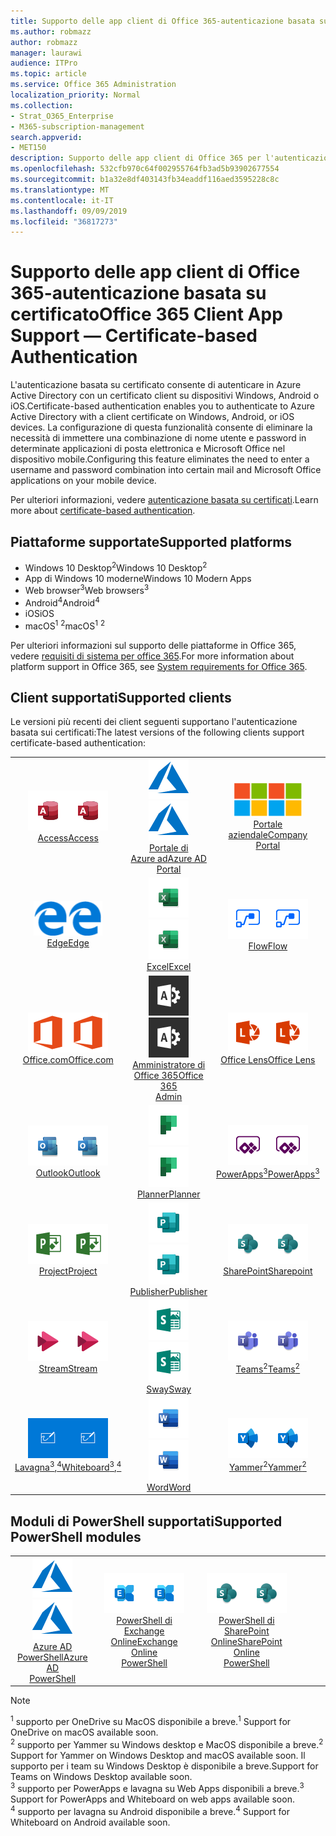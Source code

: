 ```yaml
---
title: Supporto delle app client di Office 365-autenticazione basata su certificato
ms.author: robmazz
author: robmazz
manager: laurawi
audience: ITPro
ms.topic: article
ms.service: Office 365 Administration
localization_priority: Normal
ms.collection:
- Strat_O365_Enterprise
- M365-subscription-management
search.appverid:
- MET150
description: Supporto delle app client di Office 365 per l'autenticazione basata su certificati.
ms.openlocfilehash: 532cfb970c64f002955764fb3ad5b93902677554
ms.sourcegitcommit: b1a32e8df403143fb34eaddf116aed3595228c8c
ms.translationtype: MT
ms.contentlocale: it-IT
ms.lasthandoff: 09/09/2019
ms.locfileid: "36817273"
---
```

# <a name="office-365-client-app-support--certificate-based-authentication"></a><span data-ttu-id="0d6a2-103">Supporto delle app client di Office 365-autenticazione basata su certificato</span><span class="sxs-lookup"><span data-stu-id="0d6a2-103">Office 365 Client App Support — Certificate-based Authentication</span></span>

<span data-ttu-id="0d6a2-104">L'autenticazione basata su certificato consente di autenticare in Azure Active Directory con un certificato client su dispositivi Windows, Android o iOS.</span><span class="sxs-lookup"><span data-stu-id="0d6a2-104">Certificate-based authentication enables you to authenticate to Azure Active Directory with a client certificate on Windows, Android, or iOS devices.</span></span> <span data-ttu-id="0d6a2-105">La configurazione di questa funzionalità consente di eliminare la necessità di immettere una combinazione di nome utente e password in determinate applicazioni di posta elettronica e Microsoft Office nel dispositivo mobile.</span><span class="sxs-lookup"><span data-stu-id="0d6a2-105">Configuring this feature eliminates the need to enter a username and password combination into certain mail and Microsoft Office applications on your mobile device.</span></span>

<span data-ttu-id="0d6a2-106">Per ulteriori informazioni, vedere [autenticazione basata su certificati](https://docs.microsoft.com/azure/active-directory/authentication/active-directory-certificate-based-authentication-get-started).</span><span class="sxs-lookup"><span data-stu-id="0d6a2-106">Learn more about [certificate-based authentication](https://docs.microsoft.com/azure/active-directory/authentication/active-directory-certificate-based-authentication-get-started).</span></span>

## <a name="supported-platforms"></a><span data-ttu-id="0d6a2-107">Piattaforme supportate</span><span class="sxs-lookup"><span data-stu-id="0d6a2-107">Supported platforms</span></span>

 - <span data-ttu-id="0d6a2-108">Windows 10 Desktop<sup>2</sup></span><span class="sxs-lookup"><span data-stu-id="0d6a2-108">Windows 10 Desktop<sup>2</sup></span></span>
 - <span data-ttu-id="0d6a2-109">App di Windows 10 moderne</span><span class="sxs-lookup"><span data-stu-id="0d6a2-109">Windows 10 Modern Apps</span></span>
 - <span data-ttu-id="0d6a2-110">Web browser<sup>3</sup></span><span class="sxs-lookup"><span data-stu-id="0d6a2-110">Web browsers<sup>3</sup></span></span>
 - <span data-ttu-id="0d6a2-111">Android<sup>4</sup></span><span class="sxs-lookup"><span data-stu-id="0d6a2-111">Android<sup>4</sup></span></span>
 - <span data-ttu-id="0d6a2-112">iOS</span><span class="sxs-lookup"><span data-stu-id="0d6a2-112">iOS</span></span>
 - <span data-ttu-id="0d6a2-113">macOS<sup>1</sup> <sup>2</sup></span><span class="sxs-lookup"><span data-stu-id="0d6a2-113">macOS<sup>1</sup> <sup>2</sup></span></span>

<span data-ttu-id="0d6a2-114">Per ulteriori informazioni sul supporto delle piattaforme in Office 365, vedere [requisiti di sistema per office 365](https://products.office.com/office-system-requirements).</span><span class="sxs-lookup"><span data-stu-id="0d6a2-114">For more information about platform support in Office 365, see [System requirements for Office 365](https://products.office.com/office-system-requirements).</span></span>

## <a name="supported-clients"></a><span data-ttu-id="0d6a2-115">Client supportati</span><span class="sxs-lookup"><span data-stu-id="0d6a2-115">Supported clients</span></span>

<span data-ttu-id="0d6a2-116">Le versioni più recenti dei client seguenti supportano l'autenticazione basata sui certificati:</span><span class="sxs-lookup"><span data-stu-id="0d6a2-116">The latest versions of the following clients support certificate-based authentication:</span></span>

| | | | | | |
|:---:|:---:|:---:|:---:|:---:|:---:|
| <span data-ttu-id="0d6a2-117">![Icona di accesso](media/o365-access-64x64.png)</span><span class="sxs-lookup"><span data-stu-id="0d6a2-117">![Access icon](media/o365-access-64x64.png)</span></span> <br> [<span data-ttu-id="0d6a2-118">Access</span><span class="sxs-lookup"><span data-stu-id="0d6a2-118">Access</span></span>](https://products.office.com/access) | <span data-ttu-id="0d6a2-119">![Icona di Azure](media/o365-azure-64x64.png)</span><span class="sxs-lookup"><span data-stu-id="0d6a2-119">![Azure icon](media/o365-azure-64x64.png)</span></span> <br> [<span data-ttu-id="0d6a2-120">Portale di <br> Azure ad</span><span class="sxs-lookup"><span data-stu-id="0d6a2-120">Azure AD <br> Portal </span></span>](https://azure.microsoft.com/features/azure-portal/) | <span data-ttu-id="0d6a2-121">![Icona portale aziendale](media/o365-microsoft-64x64.png)</span><span class="sxs-lookup"><span data-stu-id="0d6a2-121">![Company portal icon](media/o365-microsoft-64x64.png)</span></span> <br> [<span data-ttu-id="0d6a2-122">Portale <br> aziendale</span><span class="sxs-lookup"><span data-stu-id="0d6a2-122">Company <br> Portal </span></span>](https://docs.microsoft.com/intune-user-help/sign-in-to-the-company-portal) | <span data-ttu-id="0d6a2-123">![Icona di approfondimento](media/o365-delve-64x64.png)</span><span class="sxs-lookup"><span data-stu-id="0d6a2-123">![Delve icon](media/o365-delve-64x64.png)</span></span> <br> [<span data-ttu-id="0d6a2-124">Delve</span><span class="sxs-lookup"><span data-stu-id="0d6a2-124">Delve</span></span>](https://products.office.com/business/intelligent-search) | <span data-ttu-id="0d6a2-125">![Icona Dynamics 365](media/o365-dynamics365-64x64.png)</span><span class="sxs-lookup"><span data-stu-id="0d6a2-125">![Dynamics 365 icon](media/o365-dynamics365-64x64.png)</span></span> <br> [<span data-ttu-id="0d6a2-126">Dynamics 365</span><span class="sxs-lookup"><span data-stu-id="0d6a2-126">Dynamics 365</span></span>](https://dynamics.microsoft.com) 
| <span data-ttu-id="0d6a2-127">![Icona del server perimetrale](media/o365-edge-64x64.png)</span><span class="sxs-lookup"><span data-stu-id="0d6a2-127">![Edge icon](media/o365-edge-64x64.png)</span></span> <br> [<span data-ttu-id="0d6a2-128">Edge</span><span class="sxs-lookup"><span data-stu-id="0d6a2-128">Edge</span></span>](https://www.microsoft.com/windows/microsoft-edge) | <span data-ttu-id="0d6a2-129">![Icona Excel](media/o365-excel-64x64.png)</span><span class="sxs-lookup"><span data-stu-id="0d6a2-129">![Excel icon](media/o365-excel-64x64.png)</span></span> <br> [<span data-ttu-id="0d6a2-130">Excel</span><span class="sxs-lookup"><span data-stu-id="0d6a2-130">Excel</span></span>](https://products.office.com/excel) | <span data-ttu-id="0d6a2-131">![Icona flusso](media/o365-flow-64x64.png)</span><span class="sxs-lookup"><span data-stu-id="0d6a2-131">![Flow icon](media/o365-flow-64x64.png)</span></span> <br> [<span data-ttu-id="0d6a2-132">Flow</span><span class="sxs-lookup"><span data-stu-id="0d6a2-132">Flow</span></span>](https://flow.microsoft.com) | <span data-ttu-id="0d6a2-133">![Icona moduli](media/o365-forms-64x64.png)</span><span class="sxs-lookup"><span data-stu-id="0d6a2-133">![Forms icon](media/o365-forms-64x64.png)</span></span> <br> [<span data-ttu-id="0d6a2-134">Forms</span><span class="sxs-lookup"><span data-stu-id="0d6a2-134">Forms</span></span>](https://flow.microsoft.com/connectors/shared_microsoftforms/microsoft-forms/) | <span data-ttu-id="0d6a2-135">![Icona Kaizala](media/o365-kaizala-64x64.png)</span><span class="sxs-lookup"><span data-stu-id="0d6a2-135">![Kaizala icon](media/o365-kaizala-64x64.png)</span></span> <br> [<span data-ttu-id="0d6a2-136">Kaizala</span><span class="sxs-lookup"><span data-stu-id="0d6a2-136">Kaizala</span></span>](https://products.office.com/en/business/microsoft-kaizala) 
| <span data-ttu-id="0d6a2-137">![Icona Office.com](media/o365-office-64x64.png)</span><span class="sxs-lookup"><span data-stu-id="0d6a2-137">![Office.com icon](media/o365-office-64x64.png)</span></span> <br> [<span data-ttu-id="0d6a2-138">Office.com</span><span class="sxs-lookup"><span data-stu-id="0d6a2-138">Office.com</span></span>](https://www.office.com/) | <span data-ttu-id="0d6a2-139">![Icona di amministrazione di Office 365](media/o365-o365admin-64x64.png)</span><span class="sxs-lookup"><span data-stu-id="0d6a2-139">![Office 365 Admin icon](media/o365-o365admin-64x64.png)</span></span> <br> [<span data-ttu-id="0d6a2-140">Amministratore di <br> Office 365</span><span class="sxs-lookup"><span data-stu-id="0d6a2-140">Office 365 <br> Admin</span></span>](https://products.office.com/business/manage-office-365-admin-app) | <span data-ttu-id="0d6a2-141">![Icona dell'obiettivo](media/o365-lens-64x64.png)</span><span class="sxs-lookup"><span data-stu-id="0d6a2-141">![Lens icon](media/o365-lens-64x64.png)</span></span> <br> [<span data-ttu-id="0d6a2-142">Office Lens</span><span class="sxs-lookup"><span data-stu-id="0d6a2-142">Office Lens</span></span>](https://www.microsoft.com/p/office-lens/9wzdncrfj3t8?activetab=pivot%3Aoverviewtab) | <span data-ttu-id="0d6a2-143">![Icona di OneDrive for business](media/o365-OneDrive-64x64.png)</span><span class="sxs-lookup"><span data-stu-id="0d6a2-143">![OneDrive for Business icon](media/o365-OneDrive-64x64.png)</span></span> <br> [<span data-ttu-id="0d6a2-144">OneDrive<sup>1</sup></span><span class="sxs-lookup"><span data-stu-id="0d6a2-144">OneDrive<sup>1</sup></span></span>](https://products.office.com/onedrive-for-business/online-cloud-storage) |  <span data-ttu-id="0d6a2-145">![Icona di OneNote](media/o365-OneNote-64x64.png)</span><span class="sxs-lookup"><span data-stu-id="0d6a2-145">![OneNote icon](media/o365-OneNote-64x64.png)</span></span> <br> [<span data-ttu-id="0d6a2-146">OneNote</span><span class="sxs-lookup"><span data-stu-id="0d6a2-146">OneNote</span></span>](https://products.office.com/onenote) 
| <span data-ttu-id="0d6a2-147">![Icona di Outlook](media/o365-outlook-64x64.png)</span><span class="sxs-lookup"><span data-stu-id="0d6a2-147">![Outlook icon](media/o365-outlook-64x64.png)</span></span> <br> [<span data-ttu-id="0d6a2-148">Outlook</span><span class="sxs-lookup"><span data-stu-id="0d6a2-148">Outlook</span></span>](https://products.office.com/outlook) | <span data-ttu-id="0d6a2-149">![Icona Planner](media/o365-planner-64x64.png)</span><span class="sxs-lookup"><span data-stu-id="0d6a2-149">![Planner icon](media/o365-planner-64x64.png)</span></span> <br> [<span data-ttu-id="0d6a2-150">Planner</span><span class="sxs-lookup"><span data-stu-id="0d6a2-150">Planner</span></span>](https://products.office.com/business/task-management-software) | <span data-ttu-id="0d6a2-151">![Icona PowerApps](media/o365-powerapps-64x64.png)</span><span class="sxs-lookup"><span data-stu-id="0d6a2-151">![PowerApps icon](media/o365-powerapps-64x64.png)</span></span> <br> [<span data-ttu-id="0d6a2-152">PowerApps<sup>3</sup></span><span class="sxs-lookup"><span data-stu-id="0d6a2-152">PowerApps<sup>3</sup></span></span>](https://powerapps.microsoft.com) | <span data-ttu-id="0d6a2-153">![Icona PowerBI](media/o365-powerbi-64x64.png)</span><span class="sxs-lookup"><span data-stu-id="0d6a2-153">![PowerBI icon](media/o365-powerbi-64x64.png)</span></span> <br> [<span data-ttu-id="0d6a2-154">Power BI</span><span class="sxs-lookup"><span data-stu-id="0d6a2-154">Power BI</span></span>](https://powerbi.microsoft.com)| <span data-ttu-id="0d6a2-155">![Icona PowerPoint](media/o365-powerpoint-64x64.png)</span><span class="sxs-lookup"><span data-stu-id="0d6a2-155">![PowerPoint icon](media/o365-powerpoint-64x64.png)</span></span> <br> [<span data-ttu-id="0d6a2-156">PowerPoint</span><span class="sxs-lookup"><span data-stu-id="0d6a2-156">PowerPoint</span></span>](https://products.office.com/powerpoint) 
| <span data-ttu-id="0d6a2-157">![Icona del progetto](media/o365-project-64x64.png)</span><span class="sxs-lookup"><span data-stu-id="0d6a2-157">![Project icon](media/o365-project-64x64.png)</span></span> <br> [<span data-ttu-id="0d6a2-158">Project</span><span class="sxs-lookup"><span data-stu-id="0d6a2-158">Project</span></span>](https://products.office.com/project) | <span data-ttu-id="0d6a2-159">![Icona editore](media/o365-publisher-64x64.png)</span><span class="sxs-lookup"><span data-stu-id="0d6a2-159">![Publisher icon](media/o365-publisher-64x64.png)</span></span> <br> [<span data-ttu-id="0d6a2-160">Publisher</span><span class="sxs-lookup"><span data-stu-id="0d6a2-160">Publisher</span></span>](https://products.office.com/publisher) | <span data-ttu-id="0d6a2-161">![Icona di SharePoint](media/o365-sharepoint-64x64.png)</span><span class="sxs-lookup"><span data-stu-id="0d6a2-161">![SharePoint icon](media/o365-sharepoint-64x64.png)</span></span> <br> [<span data-ttu-id="0d6a2-162">SharePoint</span><span class="sxs-lookup"><span data-stu-id="0d6a2-162">Sharepoint</span></span>](https://products.office.com/sharepoint) | <span data-ttu-id="0d6a2-163">![Icona di Skype for business](media/o365-skypeforbusiness-64x64.png)</span><span class="sxs-lookup"><span data-stu-id="0d6a2-163">![Skype for Business icon](media/o365-skypeforbusiness-64x64.png)</span></span> <br> [<span data-ttu-id="0d6a2-164">Skype for <br> business</span><span class="sxs-lookup"><span data-stu-id="0d6a2-164">Skype for <br> Business</span></span>](https://www.skype.com/business/) | <span data-ttu-id="0d6a2-165">![Icona note adesive](media/o365-stickynotes-64x64.png)</span><span class="sxs-lookup"><span data-stu-id="0d6a2-165">![Sticky Notes icon](media/o365-stickynotes-64x64.png)</span></span> <br> [<span data-ttu-id="0d6a2-166">Sticky Notes</span><span class="sxs-lookup"><span data-stu-id="0d6a2-166">Sticky Notes</span></span>](https://www.microsoft.com/p/microsoft-sticky-notes/9nblggh4qghw) 
| <span data-ttu-id="0d6a2-167">![Icona flusso](media/o365-stream-64x64.png)</span><span class="sxs-lookup"><span data-stu-id="0d6a2-167">![Stream icon](media/o365-stream-64x64.png)</span></span> <br> [<span data-ttu-id="0d6a2-168">Stream</span><span class="sxs-lookup"><span data-stu-id="0d6a2-168">Stream</span></span>](https://stream.microsoft.com) | <span data-ttu-id="0d6a2-169">![Icona ondeggiamento](media/o365-sway-64x64.png)</span><span class="sxs-lookup"><span data-stu-id="0d6a2-169">![Sway icon](media/o365-sway-64x64.png)</span></span> <br> [<span data-ttu-id="0d6a2-170">Sway</span><span class="sxs-lookup"><span data-stu-id="0d6a2-170">Sway</span></span>](https://sway.com) | <span data-ttu-id="0d6a2-171">![Icona Teams](media/o365-teams-64x64.png)</span><span class="sxs-lookup"><span data-stu-id="0d6a2-171">![Teams icon](media/o365-teams-64x64.png)</span></span> <br> [<span data-ttu-id="0d6a2-172">Teams<sup>2</sup></span><span class="sxs-lookup"><span data-stu-id="0d6a2-172">Teams<sup>2</sup></span></span>](https://products.office.com/microsoft-teams/group-chat-software) | <span data-ttu-id="0d6a2-173">![Icona da fare](media/o365-todo-64x64.png)</span><span class="sxs-lookup"><span data-stu-id="0d6a2-173">![To Do icon](media/o365-todo-64x64.png)</span></span> <br> [<span data-ttu-id="0d6a2-174">da fare</span><span class="sxs-lookup"><span data-stu-id="0d6a2-174">To Do</span></span>](https://todo.microsoft.com) | <span data-ttu-id="0d6a2-175">![Icona di Visio](media/o365-visio-64x64.png)</span><span class="sxs-lookup"><span data-stu-id="0d6a2-175">![Visio icon](media/o365-visio-64x64.png)</span></span> <br> [<span data-ttu-id="0d6a2-176">Visio</span><span class="sxs-lookup"><span data-stu-id="0d6a2-176">Visio</span></span>](https://products.office.com/visio/flowchart-software) 
| <span data-ttu-id="0d6a2-177">![Icona della lavagna](media/o365-whiteboard-64x64.png)</span><span class="sxs-lookup"><span data-stu-id="0d6a2-177">![Whiteboard icon](media/o365-whiteboard-64x64.png)</span></span> <br> [<span data-ttu-id="0d6a2-178">Lavagna<sup>3</sup>,<sup>4</sup></span><span class="sxs-lookup"><span data-stu-id="0d6a2-178">Whiteboard<sup>3</sup>,<sup>4</sup></span></span>](https://whiteboard.microsoft.com/) | <span data-ttu-id="0d6a2-179">![Icona Word](media/o365-word-64x64.png)</span><span class="sxs-lookup"><span data-stu-id="0d6a2-179">![Word icon](media/o365-word-64x64.png)</span></span> <br> [<span data-ttu-id="0d6a2-180">Word</span><span class="sxs-lookup"><span data-stu-id="0d6a2-180">Word</span></span>](https://products.office.com/word) | <span data-ttu-id="0d6a2-181">![Icona Yammer](media/o365-yammer-64x64.png)</span><span class="sxs-lookup"><span data-stu-id="0d6a2-181">![Yammer icon](media/o365-yammer-64x64.png)</span></span> <br> [<span data-ttu-id="0d6a2-182">Yammer<sup>2</sup></span><span class="sxs-lookup"><span data-stu-id="0d6a2-182">Yammer<sup>2</sup></span></span>](https://products.office.com/yammer/yammer-overview) |

## <a name="supported-powershell-modules"></a><span data-ttu-id="0d6a2-183">Moduli di PowerShell supportati</span><span class="sxs-lookup"><span data-stu-id="0d6a2-183">Supported PowerShell modules</span></span>

| | | | | | |
|:---:|:---:|:---:|:---:|:---:|:---:|
| <span data-ttu-id="0d6a2-184">![Icona di Azure](media/o365-azure-64x64.png)</span><span class="sxs-lookup"><span data-stu-id="0d6a2-184">![Azure icon](media/o365-azure-64x64.png)</span></span> <br> [<span data-ttu-id="0d6a2-185">Azure AD <br> PowerShell</span><span class="sxs-lookup"><span data-stu-id="0d6a2-185">Azure AD <br> PowerShell</span></span>](https://docs.microsoft.com/powershell/azure/active-directory/overview?view=azureadps-2.0) | <span data-ttu-id="0d6a2-186">![Icona di Exchange](media/o365-exchange-64x64.png)</span><span class="sxs-lookup"><span data-stu-id="0d6a2-186">![Exchange icon](media/o365-exchange-64x64.png)</span></span> <br> [<span data-ttu-id="0d6a2-187">PowerShell di <br> Exchange Online</span><span class="sxs-lookup"><span data-stu-id="0d6a2-187">Exchange Online <br> PowerShell</span></span>](https://docs.microsoft.com/powershell/exchange/exchange-online/exchange-online-powershell?view=exchange-ps) | <span data-ttu-id="0d6a2-188">![Icona di SharePoint](media/o365-sharepoint-64x64.png)</span><span class="sxs-lookup"><span data-stu-id="0d6a2-188">![SharePoint icon](media/o365-sharepoint-64x64.png)</span></span> <br> [<span data-ttu-id="0d6a2-189">PowerShell di <br> SharePoint Online</span><span class="sxs-lookup"><span data-stu-id="0d6a2-189">SharePoint Online <br> PowerShell</span></span>](https://docs.microsoft.com/sharepoint/manage-team-and-communication-sites-in-powershell)

> [!NOTE]
> <span data-ttu-id="0d6a2-190"><sup>1</sup> supporto per OneDrive su MacOS disponibile a breve.</span><span class="sxs-lookup"><span data-stu-id="0d6a2-190"><sup>1</sup> Support for OneDrive on macOS available soon.</span></span> <br>
> <span data-ttu-id="0d6a2-191"><sup>2</sup> supporto per Yammer su Windows desktop e MacOS disponibile a breve.</span><span class="sxs-lookup"><span data-stu-id="0d6a2-191"><sup>2</sup> Support for Yammer on Windows Desktop and macOS available soon.</span></span> <span data-ttu-id="0d6a2-192">Il supporto per i team su Windows Desktop è disponibile a breve.</span><span class="sxs-lookup"><span data-stu-id="0d6a2-192">Support for Teams on Windows Desktop available soon.</span></span><br>
> <span data-ttu-id="0d6a2-193"><sup>3</sup> supporto per PowerApps e lavagna su Web Apps disponibili a breve.</span><span class="sxs-lookup"><span data-stu-id="0d6a2-193"><sup>3</sup> Support for PowerApps and Whiteboard on web apps available soon.</span></span> <br>
> <span data-ttu-id="0d6a2-194"><sup>4</sup> supporto per lavagna su Android disponibile a breve.</span><span class="sxs-lookup"><span data-stu-id="0d6a2-194"><sup>4</sup> Support for Whiteboard on Android available soon.</span></span>
